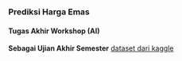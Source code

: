 ### Prediksi Harga Emas
#### Tugas Akhir Workshop (AI)
__Sebagai Ujian Akhir Semester__
[dataset dari kaggle](https://www.kaggle.com/sid321axn/gold-price-prediction-dataset)